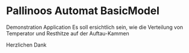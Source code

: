 # Pallinoos Automat BasicModel

 Demonstration Application
 Es soll ersichtlich sein, wie die Verteilung von Temperator und Resthitze auf der Auftau-Kammen 

Herzlichen Dank
